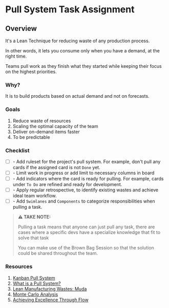 # Pull System Task Assignment

## Overview

It's a Lean Technique for reducing waste of any production process.

In other words, it lets you consume only when you have a demand, at the right time.

Teams pull work as they finish what they started while keeping their focus on the highest priorities.

### Why?

It is to build products based on actual demand and not on forecasts.

### Goals

1. Reduce waste of resources
2. Scaling the optimal capacity of the team
3. Deliver on-demand items faster
4. To be predictable

### Checklist

* [ ] \- Add ruleset for the project's pull system. For example, don't pull any cards if the assigned card is not `Done` yet.
* [ ] \- Limit work in progress or add limit to necessary columns in board
* [ ] \- Add indicators where the card is ready for pulling. For example, cards under `To Do` are refined and ready for development.
* [ ] \- Apply regular retrospective, to identify existing wastes and achieve ideal team workflow.
* [ ] \- Add `Swimlanes` and `Components` to categorize responsibilities when pulling a task.

> **⚠️ TAKE NOTE:**
>
> Pulling a task means that anyone can just pull any task, there are cases where a specific devs have a specialize knowledge that fit to solve that task
>
> You can make use of the Brown Bag Session so that the solution could be shared throughout the team.

### Resources

1. [Kanban Pull System](https://getnave.com/blog/kanban-pull-system/)
2. [What is a Pull System?](https://kanbanize.com/lean-management/pull/what-is-pull-system)
3. [Lean Manufacturing Wastes: Muda](https://getnave.com/blog/lean-manufacturing-waste-muda/)
4. [Monte Carlo Analysis](https://kanbanize.com/kanban-resources/kanban-analytics/monte-carlo-simulation)
5. [Achieving Excellence Through Flow](https://www.uxmatters.com/mt/archives/2016/10/achieving-excellence-through-flow.php)
